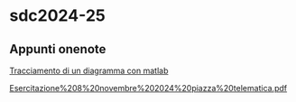 # sdc2024-25

## Appunti onenote

[Tracciamento di un diagramma con matlab](tracciamento%20dei%20diagrammi%20delle%20cds%20con%20matlab.pdf)

[Esercitazione%208%20novembre%202024%20piazza%20telematica.pdf](Esercitazione%208%20novembre%202024%20piazza%20telematica.pdf)
